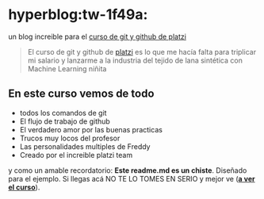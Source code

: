 # hyperblog:tw-1f49a:
un blog increible para el [curso de git y github de platzi](http://platzi.com/cursos/git-github/ "curso de git y github de platzi")
>El curso de git y github de [platzi](htpp://platzi.com/ "platzi") es lo que me hacía falta para triplicar mi salario y lanzarme a la industria del tejido de lana sintética con Machine Learning 
>niñita


## En este curso vemos de todo
* todos los comandos de git
* El flujo de trabajo de github
* El verdadero amor por las buenas practicas
* Trucos muy locos del profesor
* Las personalidades multiples de Freddy
* Creado por el increible platzi team


y como un amable recordatorio: **Este readme.md es un chiste**. Diseñado para el ejemplo. Si llegas acá NO TE LO TOMES EN SERIO y mejor ve (**[a ver  el curso](htpp://platzi.com/cursos/git-github/ "a ver  el curso")**).
